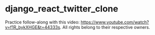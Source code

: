 # django_react_twitter_clone
Practice follow-along with this video: https://www.youtube.com/watch?v=f1R_bykXHGE&t=44333s. All rights belong to their respective owners.
